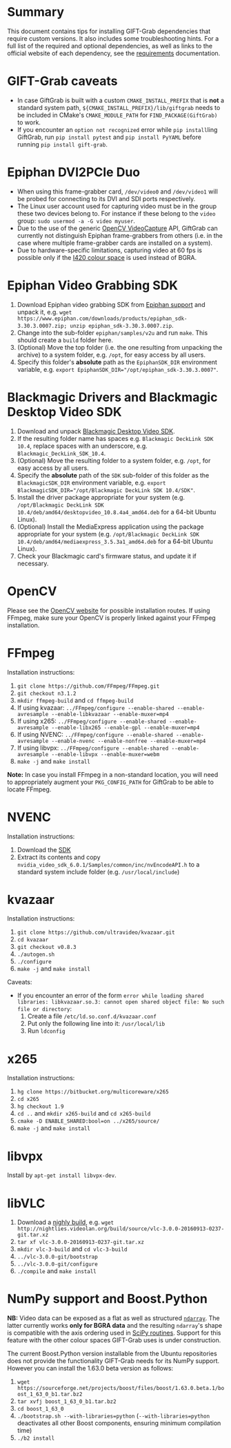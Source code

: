 # Summary

This document contains tips for installing GIFT-Grab dependencies that require custom versions.
It also includes some troubleshooting hints.
For a full list of the required and optional dependencies, as well as links to the official website of each dependency, see the [requirements](requirements.md) documentation.


# GIFT-Grab caveats

* In case GiftGrab is built with a custom `CMAKE_INSTALL_PREFIX` that is **not** a standard system path, `${CMAKE_INSTALL_PREFIX}/lib/giftgrab` needs to be included in CMake's `CMAKE_MODULE_PATH` for `FIND_PACKAGE(GiftGrab)` to work.
* If you encounter an `option not recognized` error while `pip install`ling GiftGrab, run `pip install pytest` and `pip install PyYAML` before running `pip install gift-grab`.


# Epiphan DVI2PCIe Duo

* When using this frame-grabber card, `/dev/video0` and `/dev/video1` will be probed for connecting to its DVI and SDI ports respectively.
* The Linux user account used for capturing video must be in the group these two devices belong to. For instance if these belong to the `video` group: `sudo usermod -a -G video myuser`.
* Due to the use of the generic [OpenCV VideoCapture](http://docs.opencv.org/2.4/modules/highgui/doc/reading_and_writing_images_and_video.html#VideoCapture::VideoCapture%28int%20device%29) API, GiftGrab can currently not distinguish Epiphan frame-grabbers from others (i.e. in the case where multiple frame-grabber cards are installed on a system).
* Due to hardware-specific limitations, capturing video at 60 fps is possible only if the [I420 colour space](https://wiki.videolan.org/YUV#I420) is used instead of BGRA.


# Epiphan Video Grabbing SDK

1. Download Epiphan video grabbing SDK from [Epiphan support](https://www.epiphan.com/support/) and unpack it, e.g. `wget https://www.epiphan.com/downloads/products/epiphan_sdk-3.30.3.0007.zip; unzip epiphan_sdk-3.30.3.0007.zip`.
1. Change into the sub-folder `epiphan/samples/v2u` and run `make`. This should create a `build` folder here.
1. (Optional) Move the top folder (i.e. the one resulting from unpacking the archive) to a system folder, e.g. `/opt`, for easy access by all users.
1. Specify this folder's **absolute** path as the `EpiphanSDK_DIR` environment variable, e.g. `export EpiphanSDK_DIR="/opt/epiphan_sdk-3.30.3.0007"`.


# Blackmagic Drivers and Blackmagic Desktop Video SDK

1. Download and unpack [Blackmagic Desktop Video SDK](https://www.blackmagicdesign.com/support).
1. If the resulting folder name has spaces e.g. `Blackmagic DeckLink SDK 10.4`, replace spaces with an underscore, e.g. `Blackmagic_DeckLink_SDK_10.4`.
1. (Optional) Move the resulting folder to a system folder, e.g. `/opt`, for easy access by all users.
1. Specify the **absolute** path of the `SDK` sub-folder of this folder as the `BlackmagicSDK_DIR` environment variable, e.g. `export BlackmagicSDK_DIR="/opt/Blackmagic DeckLink SDK 10.4/SDK"`.
1. Install the driver package appropriate for your system (e.g. `/opt/Blackmagic DeckLink SDK 10.4/deb/amd64/desktopvideo_10.8.4a4_amd64.deb` for a 64-bit Ubuntu Linux).
1. (Optional) Install the MediaExpress application using the package appropriate for your system (e.g. `/opt/Blackmagic DeckLink SDK 10.4/deb/amd64/mediaexpress_3.5.3a1_amd64.deb` for a 64-bit Ubuntu Linux).
1. Check your Blackmagic card's firmware status, and update it if necessary.


# OpenCV

Please see the [OpenCV website](http://opencv.org/) for possible installation routes.
If using FFmpeg, make sure your OpenCV is properly linked against your FFmpeg installation.


# FFmpeg

Installation instructions:

1. `git clone https://github.com/FFmpeg/FFmpeg.git`
1. `git checkout n3.1.2`
1. `mkdir ffmpeg-build` and `cd ffmpeg-build`
1. If using kvazaar: `../FFmpeg/configure --enable-shared --enable-avresample --enable-libkvazaar --enable-muxer=mp4`
1. If using x265: `../FFmpeg/configure --enable-shared --enable-avresample --enable-libx265 --enable-gpl --enable-muxer=mp4`
1. If using NVENC: `../FFmpeg/configure --enable-shared --enable-avresample --enable-nvenc --enable-nonfree --enable-muxer=mp4`
1. If using libvpx: `../FFmpeg/configure --enable-shared --enable-avresample --enable-libvpx --enable-muxer=webm`
1. `make -j` and `make install`

**Note:** In case you install FFmpeg in a non-standard location, you will need to appropriately augment your `PKG_CONFIG_PATH` for GiftGrab to be able to locate FFmpeg.


# NVENC

Installation instructions:

1. Download the [SDK](https://developer.nvidia.com/video-sdk-601)
1. Extract its contents and copy `nvidia_video_sdk_6.0.1/Samples/common/inc/nvEncodeAPI.h` to a standard system include folder (e.g. `/usr/local/include`)


# kvazaar

Installation instructions:

1. `git clone https://github.com/ultravideo/kvazaar.git`
1. `cd kvazaar`
1. `git checkout v0.8.3`
1. `./autogen.sh`
1. `./configure`
1. `make -j` and `make install`

Caveats:

* If you encounter an error of the form `error while loading shared libraries: libkvazaar.so.3: cannot open shared object file: No such file or directory`:
   1. Create a file `/etc/ld.so.conf.d/kvazaar.conf`
   1. Put only the following line into it: `/usr/local/lib`
   1. Run `ldconfig`


# x265

Installation instructions:

1. `hg clone https://bitbucket.org/multicoreware/x265`
1. `cd x265`
1. `hg checkout 1.9`
1. `cd ..` and `mkdir x265-build` and `cd x265-build`
1. `cmake -D ENABLE_SHARED:bool=on ../x265/source/`
1. `make -j` and `make install`


# libvpx

Install by `apt-get install libvpx-dev`.


# libVLC

1. Download a [nighly build](http://nightlies.videolan.org/build/source/?C=M;O=D), e.g. `wget http://nightlies.videolan.org/build/source/vlc-3.0.0-20160913-0237-git.tar.xz`
1. `tar xf vlc-3.0.0-20160913-0237-git.tar.xz`
1. `mkdir vlc-3-build` and `cd vlc-3-build`
1. `../vlc-3.0.0-git/bootstrap`
1. `../vlc-3.0.0-git/configure`
1. `./compile` and `make install`


# NumPy support and Boost.Python

**NB:** Video data can be exposed as a flat as well as structured [`ndarray`](https://docs.scipy.org/doc/numpy/reference/arrays.ndarray.html).
The latter currently works **only for BGRA data** and the resulting `ndarray`'s shape is compatible with the axis ordering used in [SciPy routines](https://docs.scipy.org/doc/scipy/reference/).
Support for this feature with the other colour spaces GIFT-Grab uses is under construction.

The current Boost.Python version installable from the Ubuntu repositories does not provide the functionality GIFT-Grab needs for its NumPy support.
However you can install the 1.63.0 beta version as follows:

1. `wget https://sourceforge.net/projects/boost/files/boost/1.63.0.beta.1/boost_1_63_0_b1.tar.bz2`
1. `tar xvfj boost_1_63_0_b1.tar.bz2`
1. `cd boost_1_63_0`
1. `./bootstrap.sh --with-libraries=python` (`--with-libraries=python` deactivates all other Boost components, ensuring minimum compilation time)
1. `./b2 install`
